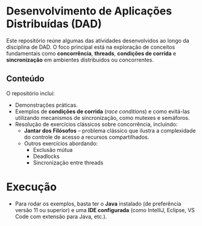 # Desenvolvimento de Aplicações Distribuídas (DAD)

Este repositório reúne algumas das atividades desenvolvidos ao longo da disciplina de DAD. O foco principal está na exploração de conceitos fundamentais como **concorrência**, **threads**, **condições de corrida** e **sincronização** em ambientes distribuídos ou concorrentes.

## Conteúdo

O repositório inclui:

- Demonstrações práticas.
- Exemplos de **condições de corrida** (*race conditions*) e como evitá-las utilizando mecanismos de sincronização, como mutexes e semáforos.
- Resolução de exercícios clássicos sobre concorrência, incluindo:
  - **Jantar dos Filósofos** – problema clássico que ilustra a complexidade do controle de acesso a recursos compartilhados.
  - Outros exercícios abordando:
    - Exclusão mútua
    - Deadlocks
    - Sincronização entre threads

# Execução

- Para rodar os exemplos, basta ter o **Java** instalado (de preferência versão 11 ou superior) e uma **IDE configurada** (como IntelliJ, Eclipse, VS Code com extensão para Java, etc.).
